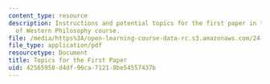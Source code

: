 ```yaml
---
content_type: resource
description: Instructions and potential topics for the first paper in the Classics
  of Western Philosophy course.
file: /media/https%3A/open-learning-course-data-rc.s3.amazonaws.com/24-01-classics-of-western-philosophy-spring-2016/42565958d4df96ca71218be54557437b_MIT24_01S16_Paper1.pdf
file_type: application/pdf
resourcetype: Document
title: Topics for the First Paper
uid: 42565958-d4df-96ca-7121-8be54557437b
---
```

